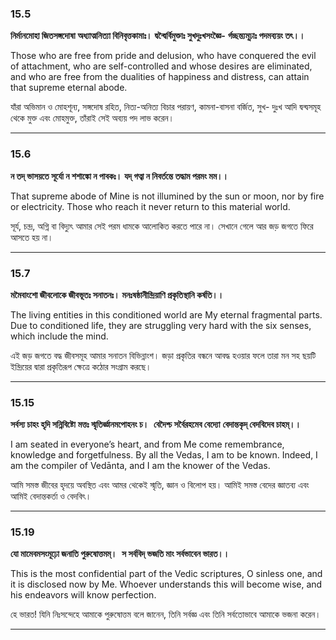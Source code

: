 ### **15.5**

**নির্মানমোহা জিতসঙ্গদোষা**
**অধ্যাত্মনিত্যা বিনিবৃত্তকামাঃ।**
**দ্বন্দ্বৈর্বিমুক্তাঃ সুখদুঃখসংজ্ঞৈ-**
**র্গচ্ছন্ত্যমূঢ়াঃ পদমব্যয়ং তৎ।।**

Those who are free from pride and delusion, who have conquered the evil of attachment, who are self-controlled and whose desires are eliminated, and who are free from the dualities of happiness and distress, can attain that supreme eternal abode.

যাঁরা অভিমান ও মোহশূন্য, সঙ্গদোষ রহিত, নিত্য-অনিত্য বিচার পরায়ণ, কামনা-বাসনা বর্জিত, সুখ- দুঃখ আদি দ্বন্দ্বসমূহ থেকে মুক্ত এবং মোহমুক্ত, তাঁরাই সেই অব্যয় পদ লাভ করেন।

---

### **15.6**

**ন তদ্ ভাসয়তে সূর্যো ন শশাঙ্কো ন পাবকঃ।**
**যদ্ গত্বা ন নিবর্তন্তে তদ্ধাম পরমং মম।।**

That supreme abode of Mine is not illumined by the sun or moon, nor by fire or electricity. Those who reach it never return to this material world.

সূর্য, চন্দ্র, অগ্নি বা বিদ্যুৎ আমার সেই পরম ধামকে আলোকিত করতে পারে না। সেখানে গেলে আর জড় জগতে ফিরে আসতে হয় না।

---

### **15.7**

**মমৈবাংশো জীবলোকে জীবভূতঃ সনাতনঃ।**
**মনঃষষ্ঠানীন্দ্রিয়াণি প্রকৃতিস্থানি কর্ষতি।।**

The living entities in this conditioned world are My eternal fragmental parts. Due to conditioned life, they are struggling very hard with the six senses, which include the mind.

এই জড় জগতে বদ্ধ জীবসমূহ আমার সনাতন বিভিন্নাংশ। জড়া প্রকৃতির বন্ধনে আবদ্ধ হওয়ার ফলে তারা মন সহ ছয়টি ইন্দ্রিয়ের দ্বারা প্রকৃতিরূপ ক্ষেত্রে কঠোর সংগ্রাম করছে।

---

### **15.15**

**সর্বস্য চাহং হৃদি সন্নিবিষ্টো**
**মত্তঃ স্মৃতির্জ্ঞানমপোহনং চ।** 
**বেদৈশ্চ সর্বৈরহমেব বেদ্যো**
**বেদান্তকৃদ্ বেদবিদেব চাহম্।।**

I am seated in everyone’s heart, and from Me come remembrance, knowledge and forgetfulness. By all the Vedas, I am to be known. Indeed, I am the compiler of Vedānta, and I am the knower of the Vedas.

আমি সমস্ত জীবের হৃদয়ে অবস্থিত এবং আমর থেকেই স্মৃতি, জ্ঞান ও বিলোপ হয়। আমিই সমস্ত বেদের জ্ঞাতব্য এবং আমিই বেদান্তকর্তা ও বেদবিৎ।

---

### **15.19**

**যো মামেবমসংমূঢ়ো জনাতি পুরুষোত্তমম্।** 
**স সর্ববিদ্ ভজতি মাং সর্বভাবেন ভারত।।**

This is the most confidential part of the Vedic scriptures, O sinless one, and it is disclosed now by Me. Whoever understands this will become wise, and his endeavors will know perfection.

হে ভারত! যিনি নিঃসন্দেহে আমাকে পুরুষোত্তম বলে জানেন, তিনি সর্বজ্ঞ এবং তিনি সর্বতোভাবে আমাকে ভজনা করেন।

---
